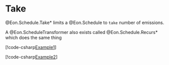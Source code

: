 ﻿# Take

@Eon.Schedule.Take* limits a @Eon.Schedule to `take` number of emissions.

A @Eon.ScheduleTransformer also exists called @Eon.Schedule.Recurs*
which does the same thing

[!code-csharp[Example1](../../../Eon.Tests/Examples/TakeTests.cs#Example1)]

[!code-csharp[Example2](../../../Eon.Tests/Examples/TakeTests.cs#Example2)]
